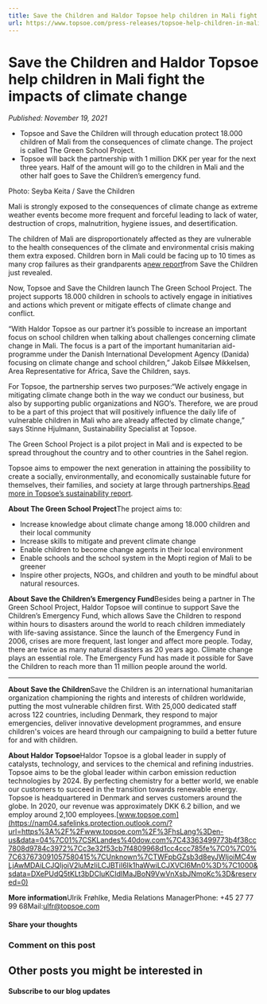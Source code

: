 ```yaml
---
title: Save the Children and Haldor Topsoe help children in Mali fight the impacts of climate change
url: https://www.topsoe.com/press-releases/topsoe-help-children-in-mali-fight-the-impacts-of-climate-change#main-content
---
```


# Save the Children and Haldor Topsoe help children in Mali fight the impacts of climate change

*Published: November 19, 2021*

- Topsoe and Save the Children will through education protect 18.000 children of Mali from the consequences of climate change. The project is called The Green School Project.
- Topsoe will back the partnership with 1 million DKK per year for the next three years. Half of the amount will go to the children in Mali and the other half goes to Save the Children’s emergency fund.

Photo: Seyba Keita / Save the Children

Mali is strongly exposed to the consequences of climate change as extreme weather events become more frequent and forceful leading to lack of water, destruction of crops, malnutrition, hygiene issues, and desertification.

The children of Mali are disproportionately affected as they are vulnerable to the health consequences of the climate and environmental crisis making them extra exposed. Children born in Mali could be facing up to 10 times as many crop failures as their grandparents a[new report](https://resourcecentre.savethechildren.net/document/born-climate-crisis-why-we-must-act-now-secure-childrens-rights/)from Save the Children just revealed.

Now, Topsoe and Save the Children launch The Green School Project. The project supports 18.000 children in schools to actively engage in initiatives and actions which prevent or mitigate effects of climate change and conflict.

“With Haldor Topsoe as our partner it’s possible to increase an important focus on school children when talking about challenges concerning climate change in Mali. The focus is a part of the important humanitarian aid-programme under the Danish International Development Agency (Danida) focusing on climate change and school children,” Jakob Eilsøe Mikkelsen, Area Representative for Africa, Save the Children, says.

For Topsoe, the partnership serves two purposes:“We actively engage in mitigating climate change both in the way we conduct our business, but also by supporting public organizations and NGO’s. Therefore, we are proud to be a part of this project that will positively influence the daily life of vulnerable children in Mali who are already affected by climate change,” says Stinne Hjulmann, Sustainability Specialist at Topsoe.

The Green School Project is a pilot project in Mali and is expected to be spread throughout the country and to other countries in the Sahel region.

Topsoe aims to empower the next generation in attaining the possibility to create a socially, environmentally, and economically sustainable future for themselves, their families, and society at large through partnerships.[Read more in Topsoe’s sustainability report](https://www.topsoe.com/hubfs/DOWNLOADS/DOWNLOADS%20-%20Annual%20reports/2020/Haldor%20Topsoe%20Sustainability%20Report%202020_20210223.pdf).

**About The Green School Project**The project aims to:

- Increase knowledge about climate change among 18.000 children and their local community
- Increase skills to mitigate and prevent climate change
- Enable children to become change agents in their local environment
- Enable schools and the school system in the Mopti region of Mali to be greener
- Inspire other projects, NGOs, and children and youth to be mindful about natural resources.

**About Save the Children’s Emergency Fund**Besides being a partner in The Green School Project, Haldor Topsoe will continue to support Save the Children’s Emergency Fund, which allows Save the Children to respond within hours to disasters around the world to reach children immediately with life-saving assistance. Since the launch of the Emergency Fund in 2006, crises are more frequent, last longer and affect more people. Today, there are twice as many natural disasters as 20 years ago. Climate change plays an essential role. The Emergency Fund has made it possible for Save the Children to reach more than 11 million people around the world.

******

**About Save the Children**Save the Children is an international humanitarian organization championing the rights and interests of children worldwide, putting the most vulnerable children first. With 25,000 dedicated staff across 122 countries, including Denmark, they respond to major emergencies, deliver innovative development programmes, and ensure children's voices are heard through our campaigning to build a better future for and with children.

**About Haldor Topsoe**Haldor Topsoe is a global leader in supply of catalysts, technology, and services to the chemical and refining industries. Topsoe aims to be the global leader within carbon emission reduction technologies by 2024. By perfecting chemistry for a better world, we enable our customers to succeed in the transition towards renewable energy. Topsoe is headquartered in Denmark and serves customers around the globe. In 2020, our revenue was approximately DKK 6.2 billion, and we employ around 2,100 employees.[www.topsoe.com](https://nam04.safelinks.protection.outlook.com/?url=https%3A%2F%2Fwww.topsoe.com%2F%3FhsLang%3Den-us&data=04%7C01%7CSKLandes%40dow.com%7C43363499773b4f38cc7808d9784c3972%7Cc3e32f53cb7f4809968d1cc4ccc785fe%7C0%7C0%7C637673091057580415%7CUnknown%7CTWFpbGZsb3d8eyJWIjoiMC4wLjAwMDAiLCJQIjoiV2luMzIiLCJBTiI6Ik1haWwiLCJXVCI6Mn0%3D%7C1000&sdata=DXePUdQ5tKLt3bDCluKCIdIMaJBoN9VwVnXsbJNmoKc%3D&reserved=0)

**More information**Ulrik Frøhlke, Media Relations ManagerPhone: +45 27 77 99 68Mail:[ulfr@topsoe.com](mailto:ulfr@topsoe.com)

#### Share your thoughts

### Comment on this post

## Other posts you might be interested in

#### Subscribe to our blog updates